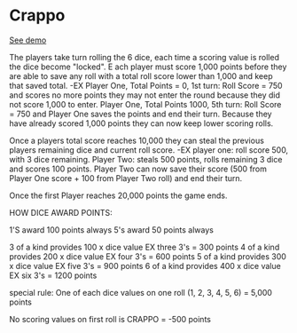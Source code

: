 # Crappo

[See demo](https://seanckeefe13.github.io/crappo)

The players take turn rolling the 6 dice, each time a scoring value is rolled the dice become "locked".
E
ach player must score 1,000 points before they are able to save any roll with a total roll score lower than 1,000 and keep that saved total.
    -EX 
        Player One, Total Points = 0, 1st turn: Roll Score = 750 and scores no more points they may not enter the round because they did not score 1,000 to enter. 
        Player One, Total Points 1000, 5th turn: Roll Score = 750 and Player One saves the points and end their turn. Because they have already scored 1,000 points they can now keep lower scoring rolls.

Once a players total score reaches 10,000 they can steal the previous players remaining dice and current roll score.
    -EX player one: roll score 500, with 3 dice remaining. Player Two: steals 500 points, rolls remaining 3 dice and scores 100 points.
    Player Two can now save their score (500 from Player One score + 100 from Player Two roll) and end their turn.

Once the first Player reaches 20,000 points the game ends.

HOW DICE AWARD POINTS:

1'S award 100 points always
5's award 50 points always

3 of a kind provides 100 x dice value 
    EX three 3's = 300 points
4 of a kind provides 200 x dice value 
    EX four 3's = 600 points
5 of a kind provides 300 x dice value 
    EX five 3's = 900 points
6 of a kind provides 400 x dice value 
    EX six 3's = 1200 points

special rule:
One of each dice values on one roll (1, 2, 3, 4, 5, 6) = 5,000 points

No scoring values on first roll is CRAPPO = -500 points